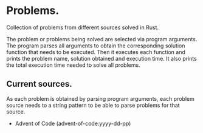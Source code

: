 # Problems.

Collection of problems from different sources solved in Rust. 

The problem or problems being solved are selected via program arguments. The
program parses all arguments to obtain the corresponding solution function that
needs to be executed. Then it executes each function and prints the problem 
name, solution obtained and execution time. It also prints the total execution 
time needed to solve all problems. 

## Current sources.

As each problem is obtained by parsing program arguments, each problem source 
needs to a string pattern to be able to parse problems for that source.

* Advent of Code (advent-of-code:yyyy-dd-pp) 